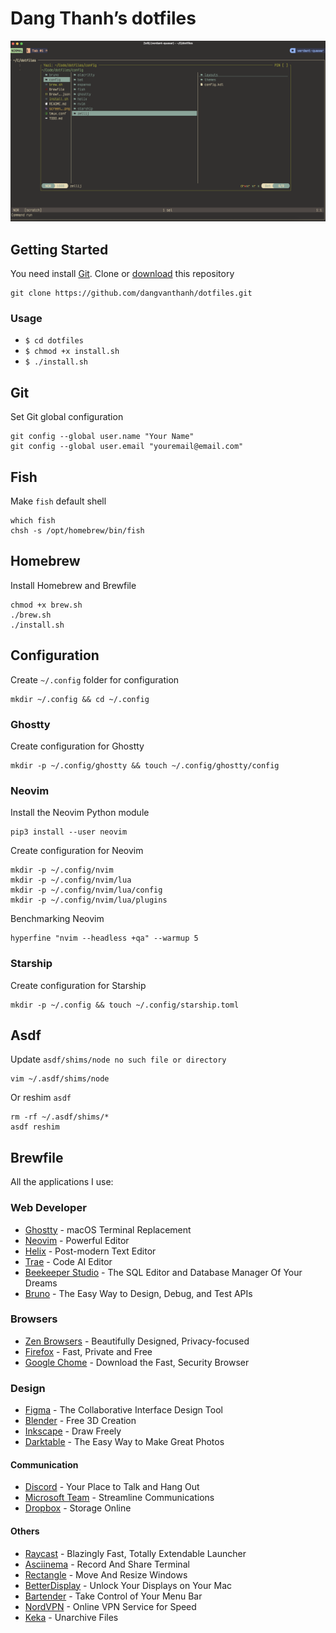 # Dang Thanh’s dotfiles

![Dang Thanh's dotfiles](screenshot.png)

## Getting Started

You need install [Git](https://git-scm.com/). Clone or [download](https://github.com/dangvanthanh/dotfiles/archive/master.zip) this repository

```shell
git clone https://github.com/dangvanthanh/dotfiles.git
```

### Usage

- `$ cd dotfiles`
- `$ chmod +x install.sh`
- `$ ./install.sh`

## Git

Set Git global configuration

```shell
git config --global user.name "Your Name"
git config --global user.email "youremail@email.com"
```

## Fish

Make `fish` default shell

```shell
which fish
chsh -s /opt/homebrew/bin/fish
```

## Homebrew

Install Homebrew and Brewfile

```shell
chmod +x brew.sh
./brew.sh
./install.sh
```

## Configuration

Create `~/.config` folder for configuration

```shell
mkdir ~/.config && cd ~/.config
```

### Ghostty

Create configuration for Ghostty

```shell
mkdir -p ~/.config/ghostty && touch ~/.config/ghostty/config
```

### Neovim

Install the Neovim Python module

```shell
pip3 install --user neovim
```

Create configuration for Neovim

```shell
mkdir -p ~/.config/nvim
mkdir -p ~/.config/nvim/lua
mkdir -p ~/.config/nvim/lua/config
mkdir -p ~/.config/nvim/lua/plugins
```

Benchmarking Neovim

```shell
hyperfine "nvim --headless +qa" --warmup 5
```

### Starship

Create configuration for Starship

```shell
mkdir -p ~/.config && touch ~/.config/starship.toml
```

## Asdf

Update `asdf/shims/node no such file or directory`

```shell
vim ~/.asdf/shims/node
```

Or reshim `asdf`

```shell
rm -rf ~/.asdf/shims/*
asdf reshim
```

## Brewfile

All the applications I use:

### Web Developer

- [Ghostty](https://ghostty.org/) - macOS Terminal Replacement
- [Neovim](https://github.com/neovim/neovim) - Powerful Editor
- [Helix](https://helix-editor.com/) - Post-modern Text Editor
- [Trae](https://www.trae.ai/) - Code AI Editor
- [Beekeeper Studio](https://www.beekeeperstudio.io/) - The SQL Editor and Database Manager Of Your Dreams
- [Bruno](https://www.usebruno.com/) - The Easy Way to Design, Debug, and Test APIs

### Browsers

- [Zen Browsers](https://zen-browser.app) - Beautifully Designed, Privacy-focused
- [Firefox](https://www.mozilla.org/en-US/firefox/new/) - Fast, Private and Free
- [Google Chome](https://www.google.com/chrome/) - Download the Fast, Security Browser

### Design

- [Figma](https://www.figma.com/) - The Collaborative Interface Design Tool
- [Blender](https://www.blender.org/) - Free 3D Creation
- [Inkscape](https://inkscape.org/) - Draw Freely
- [Darktable](https://darktable.org/) - The Easy Way to Make Great Photos

#### Communication

- [Discord](https://discord.com/) - Your Place to Talk and Hang Out
- [Microsoft Team](https://www.microsoft.com/en-us/microsoft-teams/group-chat-software) - Streamline Communications
- [Dropbox](https://www.dropbox.com/) - Storage Online

#### Others

- [Raycast](https://www.raycast.com/) - Blazingly Fast, Totally Extendable Launcher
- [Asciinema](https://asciinema.org/) - Record And Share Terminal
- [Rectangle](https://rectangleapp.com/) - Move And Resize Windows
- [BetterDisplay](https://github.com/waydabber/BetterDisplay) - Unlock Your Displays on Your Mac
- [Bartender](https://www.macbartender.com/Bartender5/) - Take Control of Your Menu Bar
- [NordVPN](https://nordvpn.com/) - Online VPN Service for Speed
- [Keka](https://www.keka.io/) - Unarchive Files
